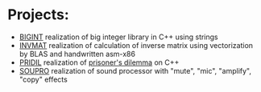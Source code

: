 # Projects:
- [BIGINT](https://github.com/extio1/FIT_NSU3/tree/main/bigint) realization of big integer library in C++ using strings
- [INVMAT](https://github.com/extio1/FIT_NSU3/tree/main/inverse%20matrix) realization of calculation of inverse matrix using vectorization by BLAS and handwritten asm-x86
- [PRIDIL](https://github.com/extio1/FIT_NSU3/tree/main/prisoner's%20dilemma) realization of [prisoner's dilemma](https://ncase.me/trust/) on С++
- [SOUPRO](https://github.com/extio1/FIT_NSU3/tree/main/soundprocessor/src) realization of sound processor with "mute", "mic", "amplify", "copy" effects
